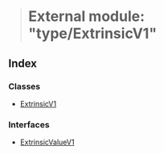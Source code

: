 > # External module: "type/ExtrinsicV1"

## Index

### Classes

* [ExtrinsicV1](../classes/_type_extrinsicv1_.extrinsicv1.md)

### Interfaces

* [ExtrinsicValueV1](../interfaces/_type_extrinsicv1_.extrinsicvaluev1.md)